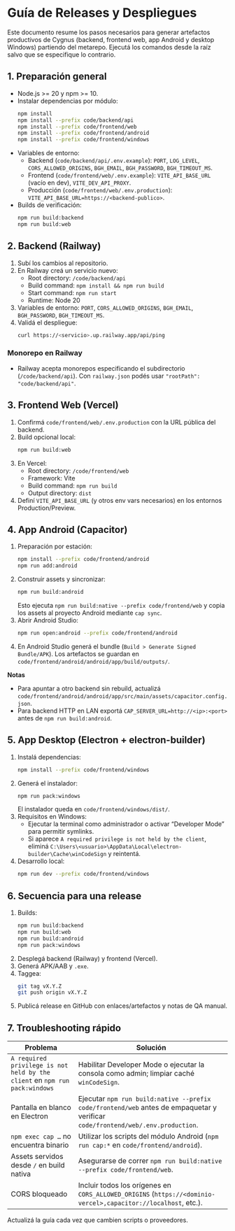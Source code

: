 # Guía de Releases y Despliegues

Este documento resume los pasos necesarios para generar artefactos productivos de Cygnus (backend, frontend web, app Android y desktop Windows) partiendo del metarepo. Ejecutá los comandos desde la raíz salvo que se especifique lo contrario.

## 1. Preparación general

- Node.js >= 20 y npm >= 10.
- Instalar dependencias por módulo:
  ```bash
  npm install
  npm install --prefix code/backend/api
  npm install --prefix code/frontend/web
  npm install --prefix code/frontend/android
  npm install --prefix code/frontend/windows
  ```
- Variables de entorno:
  - Backend (`code/backend/api/.env.example`): `PORT`, `LOG_LEVEL`, `CORS_ALLOWED_ORIGINS`, `BGH_EMAIL`, `BGH_PASSWORD`, `BGH_TIMEOUT_MS`.
  - Frontend (`code/frontend/web/.env.example`): `VITE_API_BASE_URL` (vacío en dev), `VITE_DEV_API_PROXY`.
  - Producción (`code/frontend/web/.env.production`): `VITE_API_BASE_URL=https://<backend-publico>`.
- Builds de verificación:
  ```bash
  npm run build:backend
  npm run build:web
  ```

## 2. Backend (Railway)

1. Subí los cambios al repositorio.
2. En Railway creá un servicio nuevo:
   - Root directory: `/code/backend/api`
   - Build command: `npm install && npm run build`
   - Start command: `npm run start`
   - Runtime: Node 20
3. Variables de entorno: `PORT`, `CORS_ALLOWED_ORIGINS`, `BGH_EMAIL`, `BGH_PASSWORD`, `BGH_TIMEOUT_MS`.
4. Validá el despliegue:
   ```bash
   curl https://<servicio>.up.railway.app/api/ping
   ```

### Monorepo en Railway

- Railway acepta monorepos especificando el subdirectorio (`/code/backend/api`). Con `railway.json` podés usar `"rootPath": "code/backend/api"`.

## 3. Frontend Web (Vercel)

1. Confirmá `code/frontend/web/.env.production` con la URL pública del backend.
2. Build opcional local:
   ```bash
   npm run build:web
   ```
3. En Vercel:
   - Root directory: `/code/frontend/web`
   - Framework: Vite
   - Build command: `npm run build`
   - Output directory: `dist`
4. Definí `VITE_API_BASE_URL` (y otros env vars necesarios) en los entornos Production/Preview.

## 4. App Android (Capacitor)

1. Preparación por estación:
   ```bash
   npm install --prefix code/frontend/android
   npm run add:android
   ```
2. Construir assets y sincronizar:
   ```bash
   npm run build:android
   ```
   Esto ejecuta `npm run build:native --prefix code/frontend/web` y copia los assets al proyecto Android mediante `cap sync`.
3. Abrir Android Studio:
   ```bash
   npm run open:android --prefix code/frontend/android
   ```
4. En Android Studio generá el bundle (`Build > Generate Signed Bundle/APK`). Los artefactos se guardan en `code/frontend/android/android/app/build/outputs/`.

**Notas**
- Para apuntar a otro backend sin rebuild, actualizá `code/frontend/android/android/app/src/main/assets/capacitor.config.json`.
- Para backend HTTP en LAN exportá `CAP_SERVER_URL=http://<ip>:<port>` antes de `npm run build:android`.

## 5. App Desktop (Electron + electron-builder)

1. Instalá dependencias:
   ```bash
   npm install --prefix code/frontend/windows
   ```
2. Generá el instalador:
   ```bash
   npm run pack:windows
   ```
   El instalador queda en `code/frontend/windows/dist/`.
3. Requisitos en Windows:
   - Ejecutar la terminal como administrador o activar “Developer Mode” para permitir symlinks.
   - Si aparece `A required privilege is not held by the client`, eliminá `C:\Users\<usuario>\AppData\Local\electron-builder\Cache\winCodeSign` y reintentá.
4. Desarrollo local:
   ```bash
   npm run dev --prefix code/frontend/windows
   ```

## 6. Secuencia para una release

1. Builds:
   ```bash
   npm run build:backend
   npm run build:web
   npm run build:android
   npm run pack:windows
   ```
2. Desplegá backend (Railway) y frontend (Vercel).
3. Generá APK/AAB y `.exe`.
4. Taggea:
   ```bash
   git tag vX.Y.Z
   git push origin vX.Y.Z
   ```
5. Publicá release en GitHub con enlaces/artefactos y notas de QA manual.

## 7. Troubleshooting rápido

| Problema | Solución |
|----------|----------|
| `A required privilege is not held by the client` en `npm run pack:windows` | Habilitar Developer Mode o ejecutar la consola como admin; limpiar caché `winCodeSign`. |
| Pantalla en blanco en Electron | Ejecutar `npm run build:native --prefix code/frontend/web` antes de empaquetar y verificar `code/frontend/web/.env.production`. |
| `npm exec cap …` no encuentra binario | Utilizar los scripts del módulo Android (`npm run cap:*` en `code/frontend/android`). |
| Assets servidos desde `/` en build nativa | Asegurarse de correr `npm run build:native --prefix code/frontend/web`. |
| CORS bloqueado | Incluir todos los orígenes en `CORS_ALLOWED_ORIGINS` (`https://<dominio-vercel>,capacitor://localhost`, etc.). |

Actualizá la guía cada vez que cambien scripts o proveedores.
